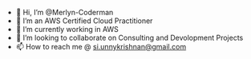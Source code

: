 - 👋 Hi, I’m @Merlyn-Coderman
- 👀 I’m an AWS Certified Cloud Practitioner
- 🌱 I’m currently working in AWS
- 💞️ I’m looking to collaborate on Consulting and Devolopment Projects
- 📫 How to reach me @ 
  si.unnykrishnan@gmail.com
<!---
MagikMerlyn/MagikMerlyn is a ✨ special ✨ repository because its `README.md` (this file) appears on your GitHub profile.
You can click the Preview link to take a look at your changes.
--->
